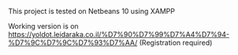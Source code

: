 This project is tested on Netbeans 10 using XAMPP

Working version is on https://yoldot.leidaraka.co.il/%D7%90%D7%99%D7%A4%D7%94-%D7%9C%D7%9C%D7%93%D7%AA/
(Registration required)
